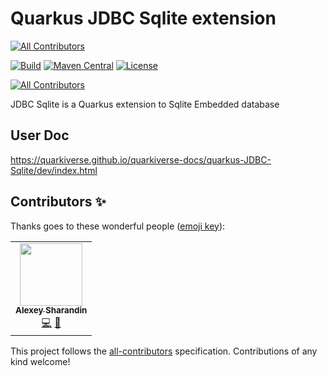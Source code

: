 # Quarkus JDBC Sqlite extension
<!-- ALL-CONTRIBUTORS-BADGE:START - Do not remove or modify this section -->
[![All Contributors](https://img.shields.io/badge/all_contributors-1-orange.svg?style=flat-square)](#contributors-)
<!-- ALL-CONTRIBUTORS-BADGE:END -->

[![Build](https://github.com/quarkiverse/quarkus-jdbc-sqlite/workflows/Build/badge.svg)](https://github.com/quarkiverse/quarkus-quinoa/actions?query=workflow%3ABuild)
[![Maven Central](https://img.shields.io/maven-central/v/io.quarkiverse.jdbc/quarkus-jdbc-sqlite.svg?label=Maven%20Central)](https://search.maven.org/artifact/io.quarkiverse.jdbc/quarkus-jdbc-sqlite)
[![License](https://img.shields.io/badge/License-Apache%202.0-blue.svg)](https://opensource.org/licenses/Apache-2.0)

<!-- ALL-CONTRIBUTORS-BADGE:START - Do not remove or modify this section -->
[![All Contributors](https://img.shields.io/badge/all_contributors-2-orange.svg?style=flat-square)](#contributors-)
<!-- ALL-CONTRIBUTORS-BADGE:END -->

JDBC Sqlite is a Quarkus extension to Sqlite Embedded database


## User Doc

https://quarkiverse.github.io/quarkiverse-docs/quarkus-JDBC-Sqlite/dev/index.html


## Contributors ✨

Thanks goes to these wonderful people ([emoji key](https://allcontributors.org/docs/en/emoji-key)):

<!-- ALL-CONTRIBUTORS-LIST:START - Do not remove or modify this section -->
<!-- prettier-ignore-start -->
<!-- markdownlint-disable -->
<table>
  <tr>
    <td align="center"><a href="https://www.linkedin.com/in/sharandin/"><img src="https://avatars.githubusercontent.com/u/41162858?v=4?s=100" width="100px;" alt=""/><br /><sub><b>Alexey Sharandin</b></sub></a><br /><a href="https://github.com/quarkiverse/quarkus-jdbc-sqlite/commits?author=alexeysharandin" title="Code">💻</a> <a href="#maintenance-alexeysharandin" title="Maintenance">🚧</a></td>
  </tr>
</table>

<!-- markdownlint-restore -->
<!-- prettier-ignore-end -->

<!-- ALL-CONTRIBUTORS-LIST:END -->

This project follows the [all-contributors](https://github.com/all-contributors/all-contributors) specification. Contributions of any kind welcome!